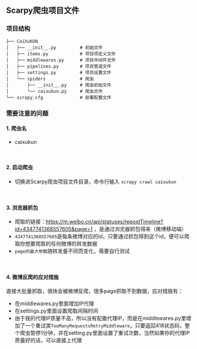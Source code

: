 ## Scarpy爬虫项目文件

### 项目结构
```
├── CaiXuKUN
│   ├── __init__.py         # 初始文件
│   ├── items.py            # 项目项定义文件
│   ├── middlewares.py      # 项目中间件文件
│   ├── pipelines.py        # 项目管道文件
│   ├── settings.py         # 项目设置文件
│   └── spiders             # 爬虫
│       ├── __init__.py     # 爬虫初始文件
│       └── caixukun.py     # 爬虫文件
└── scrapy.cfg              # 部署配置文件
```

### 需要注意的问题
#### 1. 爬虫名
- caixukun

</br>

#### 2. 启动爬虫
- 切换进Scarpy爬虫项目文件目录，命令行输入 ```scrapy crawl caixukun```

</br>

#### 3. 浏览器抓包
- 爬取的链接：https://m.weibo.cn/api/statuses/repostTimeline?id=4347741368557605&page=1 ，是通过浏览器抓包得来（微博移动端）
- `4347741368557605`是每条微博对应的id，只要通过抓包得到这个id，便可以爬取你想要爬取的任何微博的转发数据
- `page的最大参数`随转发量不同而变化，需要自行测试

</br>

#### 4. 微博反爬的应对措施

直接大批量抓取，很快会被微博反爬，很多page抓取不到数据，应对措施有：

- 在middlewares.py里面增加IP代理
- 在settings.py里面设置爬取间隔时间
- 由于我的代理IP质量不高，所以没有配置代理IP，而是在middlewares.py里增加了一个重试类`TooManyRequestsRetryMiddleware`，只要返回418状态码，整个爬虫暂停1分钟，并在setting.py里面设置了重试次数，当然如果你的代理IP质量好的话，可以直接上代理
